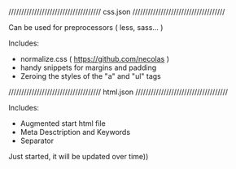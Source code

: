 ////////////////////////////////////  css.json  ////////////////////////////////////

Can be used for preprocessors ( less, sass... )

Includes:
- normalize.css ( https://github.com/necolas )
- handy snippets for margins and padding
- Zeroing the styles of the "a" and "ul" tags


////////////////////////////////////  html.json  ////////////////////////////////////

Includes:
- Augmented start html file
- Meta Desctription and Keywords
- Separator




Just started, it will be updated over time))
